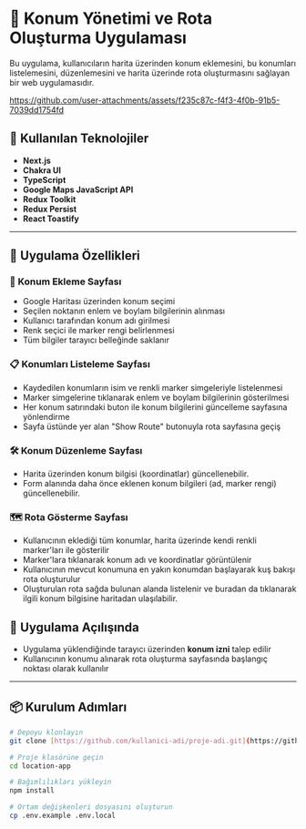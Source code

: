 # 📍 Konum Yönetimi ve Rota Oluşturma Uygulaması

Bu uygulama, kullanıcıların harita üzerinden konum eklemesini, bu konumları listelemesini, düzenlemesini ve harita üzerinde rota oluşturmasını sağlayan bir web uygulamasıdır.


https://github.com/user-attachments/assets/f235c87c-f4f3-4f0b-91b5-7039dd1754fd


## 🚀 Kullanılan Teknolojiler

- **Next.js** 
- **Chakra UI** 
- **TypeScript**
- **Google Maps JavaScript API**
- **Redux Toolkit** 
- **Redux Persist**
- **React Toastify**

---

## 🧩 Uygulama Özellikleri

### 📌 Konum Ekleme Sayfası
- Google Haritası üzerinden konum seçimi
- Seçilen noktanın enlem ve boylam bilgilerinin alınması
- Kullanıcı tarafından konum adı girilmesi
- Renk seçici ile marker rengi belirlenmesi
- Tüm bilgiler tarayıcı belleğinde saklanır

### 📋 Konumları Listeleme Sayfası
- Kaydedilen konumların isim ve renkli marker simgeleriyle listelenmesi
- Marker simgelerine tıklanarak enlem ve boylam bilgilerinin gösterilmesi
- Her konum satırındaki buton ile konum bilgilerini güncelleme sayfasına yönlendirme
- Sayfa üstünde yer alan "Show Route" butonuyla rota sayfasına geçiş

### 🛠️ Konum Düzenleme Sayfası
- Harita üzerinden konum bilgisi (koordinatlar) güncellenebilir.
- Form alanında daha önce eklenen konum bilgileri (ad, marker rengi) güncellenebilir.

### 🗺️ Rota Gösterme Sayfası
- Kullanıcının eklediği tüm konumlar, harita üzerinde kendi renkli marker'ları ile gösterilir
- Marker'lara tıklanarak konum adı ve koordinatlar görüntülenir
- Kullanıcının mevcut konumuna en yakın konumdan başlayarak kuş bakışı rota oluşturulur
- Oluşturulan rota sağda bulunan alanda listelenir ve buradan da tıklanarak ilgili konum bilgisine haritadan ulaşılabilir.

## 📌 Uygulama Açılışında

- Uygulama yüklendiğinde tarayıcı üzerinden **konum izni** talep edilir
- Kullanıcının konumu alınarak rota oluşturma sayfasında başlangıç noktası olarak kullanılır

---

## 📦 Kurulum Adımları

```bash
# Depoyu klonlayın
git clone [https://github.com/kullanici-adi/proje-adi.git](https://github.com/Semanur-Arslan/location-app.git)

# Proje klasörüne geçin
cd location-app

# Bağımlılıkları yükleyin
npm install

# Ortam değişkenleri dosyasını oluşturun
cp .env.example .env.local
